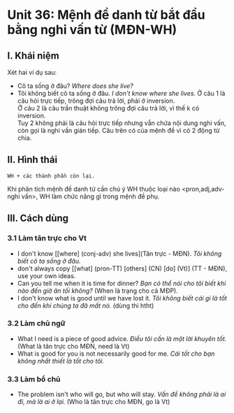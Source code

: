 # Unit 36: Mệnh đề danh từ bắt đầu bằng nghi vấn từ (MĐN-WH)

## I. Khái niệm
Xét hai ví dụ sau:
 - Cô ta sống ở đâu? *Where does she live?*
 - Tôi không biết cô ta sống ở đâu. *I don't know where she lives.*
Ở câu 1 là câu hỏi trực tiếp, trông đợi câu trả lời, phải ở inversion.\
Ở câu 2 là câu trần thuật không trông đợi câu trả lời, vì thế k có inversion.\
Tuy 2 không phải là câu hỏi trực tiếp nhưng vẫn chứa nội dung nghi vấn, còn gọi là nghi vấn gián tiếp. Câu trên có của mệnh đề vì có 2 động từ chia.


## II. Hình thái

```
WH + các thành phần còn lại.
```
Khi phân tích mệnh đề danh từ cần chú ý WH thuộc loại nào <pron,adj,adv-nghi vấn>, WH làm chức năng gì trong mệnh đề phụ.


## III. Cách dùng

### 3.1 Làm tân trực cho Vt
 - I don't know [[where] (conj-adv) she lives](Tân trực - MĐN). *Tôi không biết cô ta sống ở đâu.*
 - don't always copy [[what] (pron-TT) [others] (CN) [do] (Vt)] (TT - MĐN), use your own ideas.
 - Can you tell me when it is time for dinner? *Bạn có thể nói cho tôi biết khi nào đến giờ ăn tối không?* (When là trạng cho cả MĐP).
 - I don't know what is good until we have lost it. *Tôi không biết cái gì là tốt cho đến khi chúng ta đã mất nó.* (dùng thì htht)

### 3.2 Làm chủ ngữ

- What I need is a piece of good advice. *Điều tôi cần là một lời khuyên tốt.*(What là tân trực cho MĐN, need là Vt)
- What is good for you is not necessarily good for me. *Cái tốt cho bạn không nhất thiết là tốt cho tôi.*


### 3.3 Làm bổ chủ

- The problem isn't who will go, but who will stay. *Vấn đề không phải là ai đi, mà là ai ở lại.* (Who là tân trực cho MĐN, go là Vt)